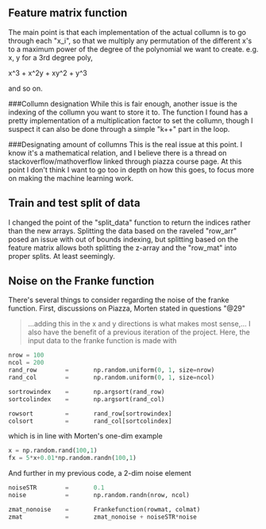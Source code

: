 
Feature matrix function
-----------------------

The main point is that each implementation of the actual collumn is
to go through each "x_i", so that we multiply any permutation of the 
different x's to a maximum power of the degree of the polynomial we want
to create. e.g. x, y for a 3rd degree poly, 

x^3 + x^2y + xy^2 + y^3

and so on. 

###Collumn designation
While this is fair enough, another issue is the indexing of the collumn you want to 
store it to. The function I found has a pretty implementation of a multiplication factor 
to set the collumn, though I suspect it can also be done through a simple "k++" part in the
loop. 

###Designating amount of collumns
This is the real issue at this point. I know it's a mathematical relation, and I believe
there is a thread on stackoverflow/mathoverflow linked through piazza course page. 
At this point I don't think I want to go too in depth on how this goes, to focus more on making the
machine learning work. 


Train and test split of data
----------------------------
I changed the point of the "split_data" function to return
the indices rather than the new arrays. Splitting the data based 
on the raveled "row_arr" posed an issue with out of bounds indexing, but
splitting based on the feature matrix allows both splitting the z-array and 
the "row_mat" into proper splits. At least seemingly.

Noise on the Franke function
----------------------------
There's several things to consider regarding the noise of the franke function.
First, discussions on Piazza, Morten stated in questions "@29" 
> ...adding this in the x and y directions is what makes most sense,...
I also have the benefit of a previous iteration of the project. Here, the input data to the 
franke function is made with 
```python
nrow = 100
ncol = 200
rand_row        =       np.random.uniform(0, 1, size=nrow)
rand_col        =       np.random.uniform(0, 1, size=ncol)

sortrowindex    =       np.argsort(rand_row)
sortcolindex    =       np.argsort(rand_col)

rowsort         =       rand_row[sortrowindex]
colsort         =       rand_col[sortcolindex]
```
which is in line with Morten's one-dim example 
```python
x = np.random.rand(100,1)
fx = 5*x+0.01*np.random.randn(100,1)
```
And further in my previous code, a 2-dim noise element
```python
noiseSTR        =       0.1
noise           =       np.random.randn(nrow, ncol)

zmat_nonoise    =       Frankefunction(rowmat, colmat)
zmat            =       zmat_nonoise + noiseSTR*noise
```

